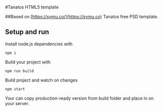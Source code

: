 #Tanatos HTML5 template

##Based on [https://symu.co/](https://symu.co) Tanatos free PSD template.

## Setup and run

Install node.js dependencies with
```
npm i
```

Build your project with
```
npm run build
```
Build project and watch on changes
```
npm start
```

Your can copy production-ready version from build folder and place in on your server.
